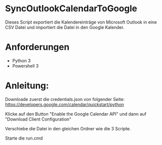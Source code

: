 # SyncOutlookCalendarToGoogle
Dieses Script exportiert die Kalendereinträge von Microsoft Outlook in eine CSV Datei und importiert die Datei in den Google Kalender.

# Anforderungen
- Python 3
- Powershell 3

# Anleitung:

Downloade zuerst die credentials.json von folgender Seite: https://developers.google.com/calendar/quickstart/python

Klicke auf den Button "Enable the Google Calendar API" und dann auf "Download Client Configuration"

Verschiebe die Datei in den gleichen Ordner wie die 3 Scripte.

Starte die run.cmd
